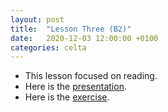 ```yaml
---
layout: post
title:  "Lesson Three (B2)"
date:   2020-12-03 12:00:00 +0100
categories: celta
---
```


- This lesson focused on reading. 
- Here is the [presentation](assets/lesson-03-b2-pres-ultan.pdf).
- Here is the [exercise](assets/lesson-03-b2-doc-ultan.pdf).

